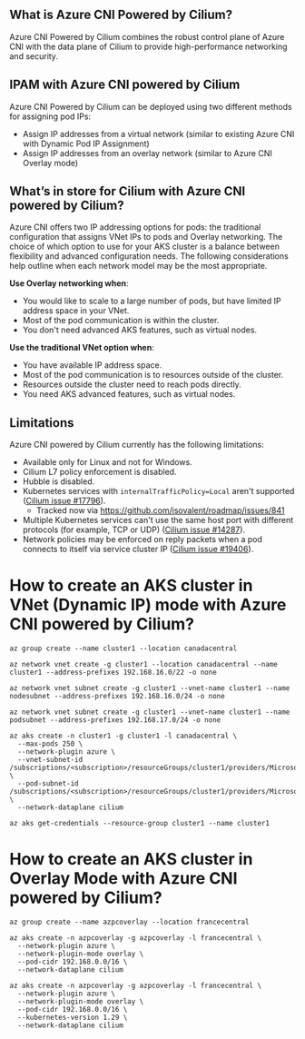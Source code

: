 ## What is Azure CNI Powered by Cilium?
Azure CNI Powered by Cilium combines the robust control plane of Azure CNI with the data plane of Cilium to provide high-performance networking and security.

## IPAM with Azure CNI powered by Cilium

Azure CNI Powered by Cilium can be deployed using two different methods for assigning pod IPs:

- Assign IP addresses from a virtual network (similar to existing Azure CNI with Dynamic Pod IP Assignment)
- Assign IP addresses from an overlay network (similar to Azure CNI Overlay mode)

## What’s in store for Cilium with Azure CNI powered by Cilium?

Azure CNI offers two IP addressing options for pods: the traditional configuration that assigns VNet IPs to pods and Overlay networking. The choice of which option to use for your AKS cluster is a balance between flexibility and advanced configuration needs. The following considerations help outline when each network model may be the most appropriate.

**Use Overlay networking when**:

- You would like to scale to a large number of pods, but have limited IP address space in your VNet.
- Most of the pod communication is within the cluster.
- You don't need advanced AKS features, such as virtual nodes.

**Use the traditional VNet option when**:

- You have available IP address space.
- Most of the pod communication is to resources outside of the cluster.
- Resources outside the cluster need to reach pods directly.
- You need AKS advanced features, such as virtual nodes.

## Limitations

Azure CNI powered by Cilium currently has the following limitations:

- Available only for Linux and not for Windows.
- Cilium L7 policy enforcement is disabled.
- Hubble is disabled.
- Kubernetes services with `internalTrafficPolicy=Local` aren't supported ([Cilium issue #17796](https://github.com/cilium/cilium/issues/17796)).
    - Tracked now via https://github.com/isovalent/roadmap/issues/841
- Multiple Kubernetes services can't use the same host port with different protocols (for example, TCP or UDP) ([Cilium issue #14287](https://github.com/cilium/cilium/issues/14287)).
- Network policies may be enforced on reply packets when a pod connects to itself via service cluster IP ([Cilium issue #19406](https://github.com/cilium/cilium/issues/19406)).

# How to create an AKS cluster in VNet (Dynamic IP) mode with Azure CNI powered by Cilium?

```
az group create --name cluster1 --location canadacentral

az network vnet create -g cluster1 --location canadacentral --name cluster1 --address-prefixes 192.168.16.0/22 -o none

az network vnet subnet create -g cluster1 --vnet-name cluster1 --name nodesubnet --address-prefixes 192.168.16.0/24 -o none

az network vnet subnet create -g cluster1 --vnet-name cluster1 --name podsubnet --address-prefixes 192.168.17.0/24 -o none

az aks create -n cluster1 -g cluster1 -l canadacentral \
  --max-pods 250 \
  --network-plugin azure \
  --vnet-subnet-id /subscriptions/<subscription>/resourceGroups/cluster1/providers/Microsoft.Network/virtualNetworks/cluster1/subnets/nodesubnet \
  --pod-subnet-id /subscriptions/<subscription>/resourceGroups/cluster1/providers/Microsoft.Network/virtualNetworks/cluster1/subnets/podsubnet \
  --network-dataplane cilium

az aks get-credentials --resource-group cluster1 --name cluster1
```

# How to create an AKS cluster in Overlay Mode with Azure CNI powered by Cilium?

```
az group create --name azpcoverlay --location francecentral

az aks create -n azpcoverlay -g azpcoverlay -l francecentral \
  --network-plugin azure \
  --network-plugin-mode overlay \
  --pod-cidr 192.168.0.0/16 \
  --network-dataplane cilium

az aks create -n azpcoverlay -g azpcoverlay -l francecentral \
  --network-plugin azure \
  --network-plugin-mode overlay \
  --pod-cidr 192.168.0.0/16 \
  --kubernetes-version 1.29 \
  --network-dataplane cilium
```

